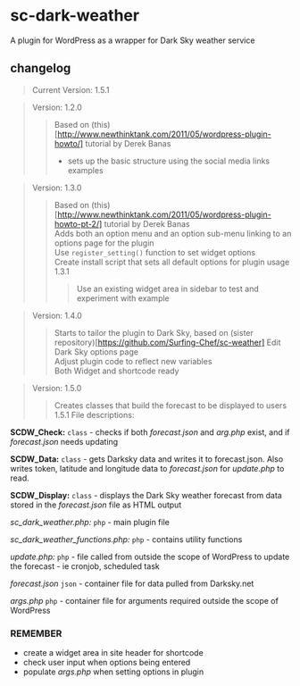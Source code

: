 # sc-dark-weather #
A plugin for WordPress as a wrapper for Dark Sky weather service  
## changelog ##
> Current Version: 1.5.1

> Version: 1.2.0  
> > Based on (this)[http://www.newthinktank.com/2011/05/wordpress-plugin-howto/] tutorial by Derek Banas  
> > - sets up the basic structure using the social media links examples  

> Version: 1.3.0  
> > Based on (this)[http://www.newthinktank.com/2011/05/wordpress-plugin-howto-pt-2/] tutorial by Derek Banas  
> > Adds both an option menu and an option sub-menu linking to an options page for the plugin  
> > Use `register_setting()` function to set widget options   
> > Create install script that sets all default options for plugin usage
> > 1.3.1
> > > Use an existing widget area in sidebar to test and experiment with example
> > >   

> Version: 1.4.0  
> > Starts to tailor the plugin to Dark Sky, based on (sister repository)[https://github.com/Surfing-Chef/sc-weather]
> > Edit Dark Sky options page  
> > Adjust plugin code to reflect new variables  
> > Both Widget and shortcode ready  

> Version: 1.5.0  
> > Creates classes that build the forecast to be displayed to users  
> > 1.5.1 File descriptions:

__SCDW_Check:__ `class` - checks if both *forecast.json* and *arg.php* exist, and if *forecast.json* needs updating  

__SCDW_Data:__ `class` - gets Darksky data and writes it to forecast.json.
Also writes token, latitude and longitude data to *forecast.json* for *update.php* to read.

__SCDW_Display:__ `class` - displays the Dark Sky weather forecast from data stored in the *forecast.json* file as HTML output  

_sc_dark_weather.php:_ `php` - main plugin file  

_sc_dark_weather_functions.php:_ `php` - contains utility functions   

_update.php:_ `php` - file called from outside the scope of WordPress to update the forecast - ie cronjob, scheduled task  

_forecast.json_ `json` - container file for data pulled from Darksky.net  

_args.php_ `php` - container file for arguments required outside the scope of WordPress   

### __REMEMBER__ ###
- create a widget area in site header for shortcode  
- check user input when options being entered  
- populate *args.php* when setting options in plugin  
